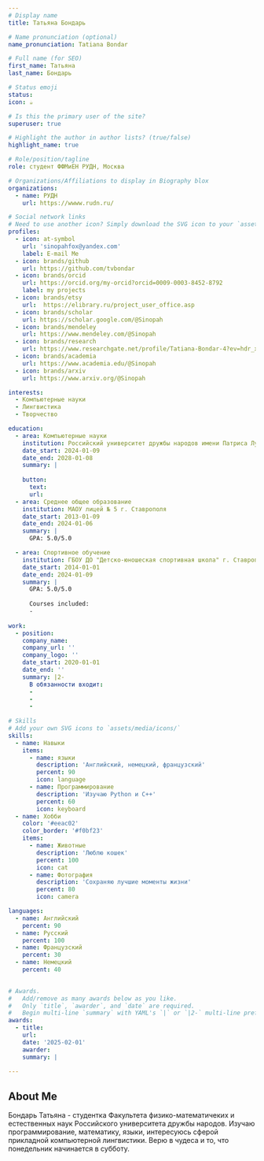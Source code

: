 ```yaml
---
# Display name
title: Татьяна Бондарь

# Name pronunciation (optional)
name_pronunciation: Tatiana Bondar

# Full name (for SEO)
first_name: Татьяна
last_name: Бондарь

# Status emoji
status:
icon: ☕️

# Is this the primary user of the site?
superuser: true

# Highlight the author in author lists? (true/false)
highlight_name: true

# Role/position/tagline
role: студент ФФМиЕН РУДН, Москва

# Organizations/Affiliations to display in Biography blox
organizations:
  - name: РУДН
    url: https://wwww.rudn.ru/

# Social network links
# Need to use another icon? Simply download the SVG icon to your `assets/media/icons/` folder.
profiles:
  - icon: at-symbol
    url: 'sinopahfox@yandex.com'
    label: E-mail Me
  - icon: brands/github
    url: https://github.com/tvbondar
  - icon: brands/orcid
    url: https://orcid.org/my-orcid?orcid=0009-0003-8452-8792
    label: my projects
  - icon: brands/etsy
    url:  https://elibrary.ru/project_user_office.asp
  - icon: brands/scholar
    url: https://scholar.google.com/@Sinopah
  - icon: brands/mendeley
    url: https://www.mendeley.com/@Sinopah
  - icon: brands/research
    url: https://www.researchgate.net/profile/Tatiana-Bondar-4?ev=hdr_xprf
  - icon: brands/academia
    url: https://www.academia.edu/@Sinopah
  - icon: brands/arxiv
    url: https://www.arxiv.org/@Sinopah

interests:
  - Компьютерные науки
  - Лингвистика
  - Творчество

education:
  - area: Компьютерные науки
    institution: Российский университет дружбы народов имени Патриса Лумумбы
    date_start: 2024-01-09
    date_end: 2028-01-08
    summary: | 
      
    button:
      text: 
      url: 
  - area: Среднее общее образование
    institution: МАОУ лицей № 5 г. Ставрополя
    date_start: 2013-01-09
    date_end: 2024-01-06
    summary: |
      GPA: 5.0/5.0

  - area: Спортивное обучение
    institution: ГБОУ ДО "Детско-юношеская спортивная школа" г. Ставрополя
    date_start: 2014-01-01
    date_end: 2024-01-09
    summary: | 
      GPA: 5.0/5.0
      
      Courses included:
      - 
      
work:
  - position: 
    company_name:
    company_url: ''
    company_logo: ''
    date_start: 2020-01-01
    date_end: ''
    summary: |2-
      В обязанности входит:
      - 
      - 
      -  
    
# Skills
# Add your own SVG icons to `assets/media/icons/`
skills:
  - name: Навыки
    items:
      - name: языки
        description: 'Английский, немецкий, французский'
        percent: 90
        icon: language
      - name: Программирование
        description: 'Изучаю Python и C++'
        percent: 60
        icon: keyboard
  - name: Хобби
    color: '#eeac02'
    color_border: '#f0bf23'
    items:
      - name: Животные
        description: 'Люблю кошек'
        percent: 100
        icon: cat
      - name: Фотография
        description: 'Сохраняю лучшие моменты жизни'
        percent: 80
        icon: camera

languages:
  - name: Английский
    percent: 90
  - name: Русский
    percent: 100
  - name: Французский
    percent: 30
  - name: Немецкий
    percent: 40
        

# Awards.
#   Add/remove as many awards below as you like.
#   Only `title`, `awarder`, and `date` are required.
#   Begin multi-line `summary` with YAML's `|` or `|2-` multi-line prefix and indent 2 spaces below.
awards:
  - title: 
    url: 
    date: '2025-02-01'
    awarder: 
    summary: |
        
---
```


## About Me

Бондарь Татьяна - студентка Факультета физико-математичеких и естественных наук Российского университета дружбы народов. Изучаю программирование, математику, языки, интересуюсь сферой прикладной компьютерной лингвистики. Верю в чудеса и то, что понедельник начинается в субботу.
